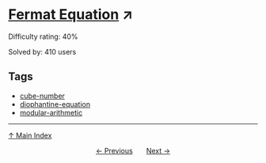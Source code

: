 # [Fermat Equation](https://projecteuler.net/problem=753) ↗️

Difficulty rating: 40%

Solved by: 410 users
## Tags

- [cube-number](../tags/cube-number.md)
- [diophantine-equation](../tags/diophantine-equation.md)
- [modular-arithmetic](../tags/modular-arithmetic.md)



---

[↑ Main Index](../README.md)


<div align=center><a href='752.md'>← Previous</a> &nbsp;&nbsp; &nbsp;&nbsp;  <a href='754.md'>Next →</a></div>
